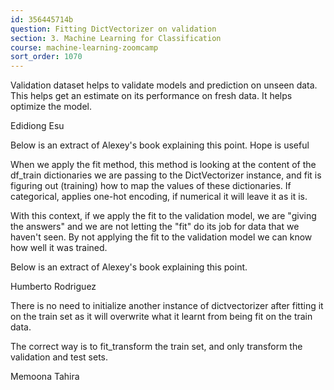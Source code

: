 ```yaml
---
id: 356445714b
question: Fitting DictVectorizer on validation
section: 3. Machine Learning for Classification
course: machine-learning-zoomcamp
sort_order: 1070
---
```


Validation dataset helps to validate models and prediction on unseen data. This helps get an estimate on its performance on fresh data. It helps optimize the model.

Edidiong Esu

Below is an extract of Alexey's book explaining this point. Hope is useful

When we apply the fit method, this method is looking at the content of the df_train dictionaries we are passing to the DictVectorizer instance, and fit is figuring out (training) how to map the values of these dictionaries. If categorical, applies one-hot encoding, if numerical it will leave it as it is.

With this context, if we apply the fit to the validation model, we are "giving the answers" and we are not letting the "fit" do its job for data that we haven't seen. By not applying the fit to the validation model we can know how well it was trained.

Below is an extract of Alexey's book explaining this point.

Humberto Rodriguez

There is no need to initialize another instance of dictvectorizer after fitting it on the train set as it will overwrite what it learnt from being fit on the train data.

The correct way is to fit_transform the train set, and only transform the validation and test sets.

Memoona Tahira

